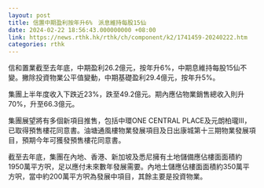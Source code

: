 ```yaml
---
layout: post
title: 信置中期盈利按年升6%　派息維持每股15仙
date: 2024-02-22 18:56:43.000000000 +08:00
link: https://news.rthk.hk/rthk/ch/component/k2/1741459-20240222.htm
categories: rthk
---
```


信和置業截至去年底，中期盈利26.2億元，按年升6%，中期息維持每股15仙不變。撇除投資物業公平值變動，中期基礎盈利29.4億元，按年升5%。

集團上半年度收入下跌近23%，跌至49.2億元。期內應佔物業銷售總收入則升70%，升至66.3億元。

集團展望將有多個新項目推售，包括中環ONE CENTRAL PLACE及元朗柏瓏III，已取得預售樓花同意書。油塘通風樓物業發展項目及日出康城第十三期物業發展項目，預期今年可獲發預售樓花同意書。

截至去年底，集團在內地、香港、新加坡及悉尼擁有土地儲備應佔樓面面積約1950萬平方呎，足以應付未來數年發展需要。內地土儲應佔樓面面積約350萬平方呎，當中約200萬平方呎為發展中項目，其餘主要是投資物業。

